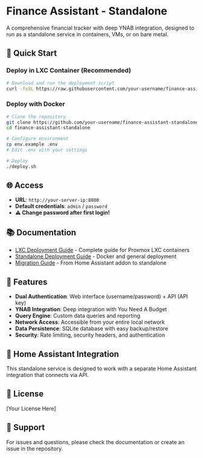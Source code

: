 # Finance Assistant - Standalone

A comprehensive financial tracker with deep YNAB integration, designed to run as a standalone service in containers, VMs, or on bare metal.

## 🚀 Quick Start

### Deploy in LXC Container (Recommended)

```bash
# Download and run the deployment script
curl -fsSL https://raw.githubusercontent.com/your-username/finance-assistant-standalone/main/deploy-lxc.sh | bash
```

### Deploy with Docker

```bash
# Clone the repository
git clone https://github.com/your-username/finance-assistant-standalone.git
cd finance-assistant-standalone

# Configure environment
cp env.example .env
# Edit .env with your settings

# Deploy
./deploy.sh
```

## 🌐 Access

- **URL**: `http://your-server-ip:8080`
- **Default credentials**: `admin` / `password`
- **⚠️ Change password after first login!**

## 📚 Documentation

- [LXC Deployment Guide](README.LXC.md) - Complete guide for Proxmox LXC containers
- [Standalone Deployment Guide](README.standalone.md) - Docker and general deployment
- [Migration Guide](STANDALONE_MIGRATION.md) - From Home Assistant addon to standalone

## 🔧 Features

- **Dual Authentication**: Web interface (username/password) + API (API key)
- **YNAB Integration**: Deep integration with You Need A Budget
- **Query Engine**: Custom data queries and reporting
- **Network Access**: Accessible from your entire local network
- **Data Persistence**: SQLite database with easy backup/restore
- **Security**: Rate limiting, security headers, and authentication

## 🔌 Home Assistant Integration

This standalone service is designed to work with a separate Home Assistant integration that connects via API.

## 📄 License

[Your License Here]

## 🤝 Support

For issues and questions, please check the documentation or create an issue in the repository.
